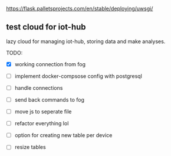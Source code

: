 https://flask.palletsprojects.com/en/stable/deploying/uwsgi/

## test cloud for iot-hub

lazy cloud for managing iot-hub, storing data and make analyses.

TODO:
- [x] working connection from fog
- [ ] implement docker-compsose config with postgresql
- [ ] handle connections
- [ ] send back commands to fog
- [ ] move js to seperate file
- [ ] refactor everything lol
- [ ] option for creating new table per device
- [ ] resize tables

